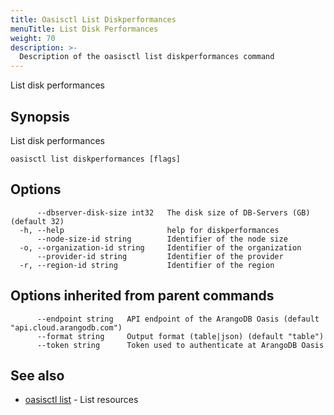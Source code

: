 ```yaml
---
title: Oasisctl List Diskperformances
menuTitle: List Disk Performances
weight: 70
description: >-
  Description of the oasisctl list diskperformances command
---
```

List disk performances

## Synopsis

List disk performances

```
oasisctl list diskperformances [flags]
```

## Options

```
      --dbserver-disk-size int32   The disk size of DB-Servers (GB) (default 32)
  -h, --help                       help for diskperformances
      --node-size-id string        Identifier of the node size
  -o, --organization-id string     Identifier of the organization
      --provider-id string         Identifier of the provider
  -r, --region-id string           Identifier of the region
```

## Options inherited from parent commands

```
      --endpoint string   API endpoint of the ArangoDB Oasis (default "api.cloud.arangodb.com")
      --format string     Output format (table|json) (default "table")
      --token string      Token used to authenticate at ArangoDB Oasis
```

## See also

* [oasisctl list](_index.md)	 - List resources

